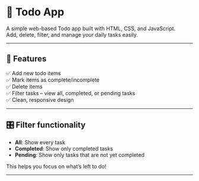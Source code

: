 # 📝 Todo App

A simple web-based Todo app built with HTML, CSS, and JavaScript.  
Add, delete, filter, and manage your daily tasks easily.

---

## 🚀 Features

✅ Add new todo items  
✅ Mark items as complete/incomplete  
✅ Delete items  
✅ Filter tasks – view all, completed, or pending tasks  
✅ Clean, responsive design

---

## 🎛 Filter functionality

- **All**: Show every task  
- **Completed**: Show only completed tasks  
- **Pending**: Show only tasks that are not yet completed  

This helps you focus on what’s left to do!

---

